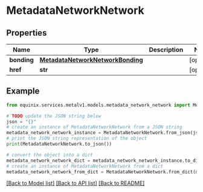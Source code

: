 # MetadataNetworkNetwork


## Properties

Name | Type | Description | Notes
------------ | ------------- | ------------- | -------------
**bonding** | [**MetadataNetworkNetworkBonding**](MetadataNetworkNetworkBonding.md) |  | [optional] 
**href** | **str** |  | [optional] 

## Example

```python
from equinix.services.metalv1.models.metadata_network_network import MetadataNetworkNetwork

# TODO update the JSON string below
json = "{}"
# create an instance of MetadataNetworkNetwork from a JSON string
metadata_network_network_instance = MetadataNetworkNetwork.from_json(json)
# print the JSON string representation of the object
print(MetadataNetworkNetwork.to_json())

# convert the object into a dict
metadata_network_network_dict = metadata_network_network_instance.to_dict()
# create an instance of MetadataNetworkNetwork from a dict
metadata_network_network_from_dict = MetadataNetworkNetwork.from_dict(metadata_network_network_dict)
```
[[Back to Model list]](../README.md#documentation-for-models) [[Back to API list]](../README.md#documentation-for-api-endpoints) [[Back to README]](../README.md)


